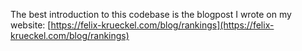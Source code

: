 The best introduction to this codebase is the blogpost I wrote on my website:
[https://felix-krueckel.com/blog/rankings](https://felix-krueckel.com/blog/rankings)
